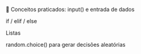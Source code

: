 📌 Conceitos praticados:
input() e entrada de dados

if / elif / else

Listas

random.choice() para gerar decisões aleatórias
